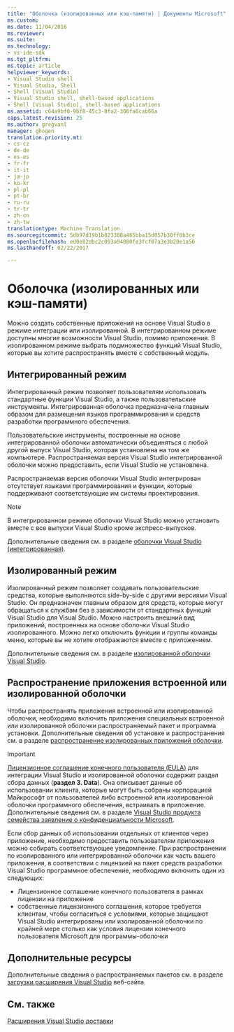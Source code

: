 ```yaml
---
title: "Оболочка (изолированных или кэш-памяти) | Документы Microsoft"
ms.custom: 
ms.date: 11/04/2016
ms.reviewer: 
ms.suite: 
ms.technology:
- vs-ide-sdk
ms.tgt_pltfrm: 
ms.topic: article
helpviewer_keywords:
- Visual Studio shell
- Visual Studio, Shell
- Shell [Visual Studio]
- Visual Studio shell, shell-based applications
- Shell [Visual Studio], shell-based applications
ms.assetid: c64a9bf0-9bf8-45c3-8fa2-306fa6cab66a
caps.latest.revision: 25
ms.author: gregvanl
manager: ghogen
translation.priority.mt:
- cs-cz
- de-de
- es-es
- fr-fr
- it-it
- ja-jp
- ko-kr
- pl-pl
- pt-br
- ru-ru
- tr-tr
- zh-cn
- zh-tw
translationtype: Machine Translation
ms.sourcegitcommit: 5db97d19b1b823388a465bba15d057b30ff0b3ce
ms.openlocfilehash: ed0e82dbc2c093a94080fe3fcf07a3e3b20e1a50
ms.lasthandoff: 02/22/2017

---
```

# <a name="shell-isolated-or-integrated"></a>Оболочка (изолированных или кэш-памяти)
Можно создать собственные приложения на основе Visual Studio в режиме интеграции или изолированной. В интегрированном режиме доступны многие возможности Visual Studio, помимо приложения. В изолированном режиме выбрать подмножество функций Visual Studio, которые вы хотите распространять вместе с собственный модуль.  
  
## <a name="integrated-mode"></a>Интегрированный режим  
 Интегрированный режим позволяет пользователям использовать стандартные функции Visual Studio, а также пользовательские инструменты. Интегрированная оболочка предназначена главным образом для размещения языков программирования и средств разработки программного обеспечения.  
  
 Пользовательские инструменты, построенные на основе интегрированной оболочки автоматически объединяться с любой другой выпуск Visual Studio, которая установлена на том же компьютере. Распространяемая версия Visual Studio интегрированной оболочки можно предоставить, если Visual Studio не установлена.  
  
 Распространяемая версия оболочки Visual Studio интегрирован отсутствует языками программирования и функции, которые поддерживают соответствующие им системы проектирования.  
  
> [!NOTE]
>  В интегрированном режиме оболочки Visual Studio можно установить вместе с все выпуски Visual Studio кроме экспресс-выпусков.  
  
 Дополнительные сведения см. в разделе [оболочки Visual Studio (интегрированная)](../extensibility/visual-studio-shell-integrated.md).  
  
## <a name="isolated-mode"></a>Изолированный режим  
 Изолированный режим позволяет создавать пользовательские средства, которые выполняются side-by-side с другими версиями Visual Studio. Он предназначен главным образом для средств, которые могут обращаться к службам без в зависимости от стандартных функций Visual Studio для Visual Studio. Можно настроить внешний вид приложений, построенных на основе оболочки Visual Studio изолированного. Можно легко отключить функции и группы команды меню, которые вы не хотите отображаются вместе с приложением.  
  
 Дополнительные сведения см. в разделе [изолированной оболочки Visual Studio](../extensibility/visual-studio-isolated-shell.md).  
  
## <a name="distributing-your-integrated-or-isolated-shell-application"></a>Распространение приложения встроенной или изолированной оболочки  
 Чтобы распространять приложения встроенной или изолированной оболочки, необходимо включить приложения специальных встроенной или изолированной оболочки распространяемый пакет и программа установки. Дополнительные сведения об установке и распространения см. в разделе [распространение изолированных приложений оболочки](../extensibility/distributing-isolated-shell-applications.md).  
  
> [!IMPORTANT]
>  [Лицензионное соглашение конечного пользователя (EULA)](https://www.visualstudio.com/en-us/support/legal/mt171552) для интеграции Visual Studio и изолированной оболочки содержит раздел сбора данных (**раздел 3. Data**).  Она описывает данные об использовании клиента, которые могут быть собраны корпорацией Майкрософт от пользователей либо встроенной или изолированной оболочки программного обеспечения, встраивать в приложение. Дополнительные сведения см. в разделе [Visual Studio продукта семейства заявление о конфиденциальности Microsoft](https://www.visualstudio.com/en-us/dn948229).  
>   
>  Если сбор данных об использовании отдельных от клиентов через приложение, необходимо предоставить пользователям приложения можно собирать соответствующее уведомление.  При распространении по изолированного или интегрированной оболочки как часть вашего приложения, в соответствии с лицензией на пакет средств разработки Visual Studio программное обеспечение, необходимо включить один из следующих:  
>   
>  -   Лицензионное соглашение конечного пользователя в рамках лицензии на приложение  
> -   собственные лицензионного соглашения, которое требуется клиентам, чтобы согласиться с условиями, которые защищают Visual Studio интегрированы или изолированной оболочки по крайней мере столько как условия лицензии конечного пользователя Microsoft для программы-оболочки  
  
## <a name="additional-resources"></a>Дополнительные ресурсы  
 Дополнительные сведения о распространяемых пакетов см. в разделе [загрузки расширения Visual Studio](http://go.microsoft.com/fwlink/?LinkID=119298) веб-сайта.  
  
## <a name="see-also"></a>См. также  
 [Расширения Visual Studio доставки](../extensibility/shipping-visual-studio-extensions.md)
